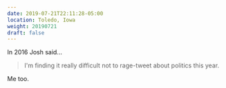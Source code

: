 ```yaml
---
date: 2019-07-21T22:11:28-05:00
location: Toledo, Iowa
weight: 20190721
draft: false
---
```


In 2016 Josh said...

>I'm finding it really difficult not to rage-tweet about politics this year.

Me too.
